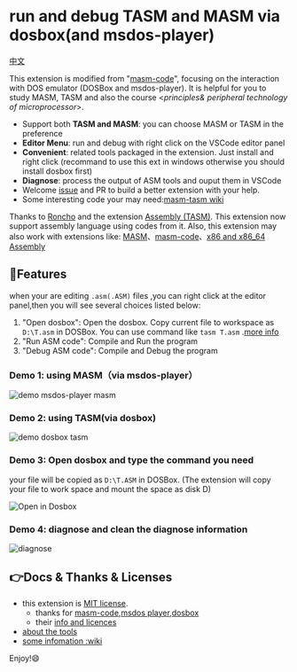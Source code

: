 # run and debug TASM and MASM via dosbox(and msdos-player)

[中文](https://github.com/xsro/masm-tasm/blob/master/doc/README_zh.md)

This extension is modified from "[masm-code](https://github.com/Woodykaixa/masm-code)", focusing on the interaction with DOS emulator (DOSBox and msdos-player). It is helpful for you to study MASM, TASM and also the course <*principles& peripheral technology of microprocessor*>.

- Support both **TASM and MASM**: you can choose MASM or TASM in the preference
- **Editor Menu**: run and debug with right click on the VSCode editor panel
- **Convenient**: related tools packaged in the extension. Just install and right click (recommand to use this ext in windows otherwise you should install dosbox first)
- **Diagnose**: process the output of ASM tools and ouput them in VSCode
- Welcome [issue](https://github.com/xsro/masm-tasm/issues) and PR to build a better extension with your help.
- Some interesting code your may need:[masm-tasm wiki](https://github.com/xsro/masm-tasm/wiki/dosbox)

Thanks to [Roncho](https://marketplace.visualstudio.com/publishers/Roncho) and the extension [Assembly (TASM)](https://marketplace.visualstudio.com/items?itemName=Roncho.assembly-8086). This extension now support assembly language using codes from  it.
Also, this extension may also work with extensions like: [MASM](https://marketplace.visualstudio.com/items?itemName=bltg-team.masm)、[masm-code](https://marketplace.visualstudio.com/items?itemName=kaixa.masm-code)、[x86 and x86_64 Assembly](https://marketplace.visualstudio.com/items?itemName=13xforever.language-x86-64-assembly)

## :clap:Features

when your are editing `.asm(.ASM)` files ,you can right click at the editor panel,then you will see several choices listed below:

1. "Open dosbox": Open the dosbox. Copy current file to workspace as `D:\T.asm` in DOSBox. You can use command like `tasm T.asm` .[more info](https://github.com/xsro/masm-tasm/blob/master/doc/ASM_commands.md)
2. "Run ASM code": Compile and Run the program
3. "Debug ASM code": Compile and Debug the program

### Demo 1: using MASM（via msdos-player）

![demo msdos-player masm](https://github.com/xsro/masm-tasm/raw/master/pics/demo_msdos_masm.gif)

### Demo 2: using TASM(via dosbox)

![demo dosbox tasm](https://github.com/xsro/masm-tasm/raw/master/pics/demo_dosbox_tasm.gif)

### Demo 3: Open dosbox and type the command you need

your file will be copied as `D:\T.ASM` in DOSBox. (The extension will copy your file to work space and mount the space as disk D)

![Open in Dosbox](https://github.com/xsro/masm-tasm/raw/master/pics/opendosbox.gif)

### Demo 4: diagnose and clean the diagnose information

![diagnose](https://github.com/xsro/masm-tasm/raw/master/pics/demo_diagnose_tasm.gif)

## :point_right:Docs & Thanks & Licenses

- this extension is [MIT license](https://github.com/xsro/masm-tasm/blob/master/LICENSE).
  - thanks for [masm-code](https://github.com/Woodykaixa/masm-code),[msdos player](http://takeda-toshiya.my.coocan.jp/msdos),[dosbox](https://www.dosbox.com)
  - their [info and licences](https://github.com/xsro/masm-tasm/blob/master/doc/license_and_info.md)
- [about the tools](https://github.com/xsro/masm-tasm/blob/master/doc/Toolspath.md)
- [some infomation :wiki](https://github.com/xsro/masm-tasm/wiki)

Enjoy!:smile:

